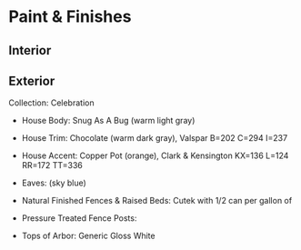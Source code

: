 # Paint & Finishes

## Interior

## Exterior

Collection: Celebration

* House Body: Snug As A Bug (warm light gray)
* House Trim: Chocolate (warm dark gray), Valspar B=202 C=294 I=237
* House Accent: Copper Pot (orange), Clark & Kensington KX=136 L=124 RR=172 TT=336 
* Eaves: (sky blue)

* Natural Finished Fences & Raised Beds: Cutek with 1/2 can per gallon of 
* Pressure Treated Fence Posts: 
* Tops of Arbor: Generic Gloss White
